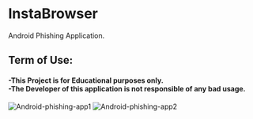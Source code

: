 # InstaBrowser
Android Phishing Application.<br/>
<h2>Term of Use:<br/>
<h4>-This Project is for Educational purposes only.<br/>
  -The Developer of this application is not responsible of any bad usage.</h4>

![Android-phishing-app1](https://user-images.githubusercontent.com/47100747/112440719-43e30a00-8d68-11eb-803f-25dceee5e384.jpg)
![Android-phishing-app2](https://user-images.githubusercontent.com/47100747/112440756-4cd3db80-8d68-11eb-88a2-61595b2c9eab.jpg)



